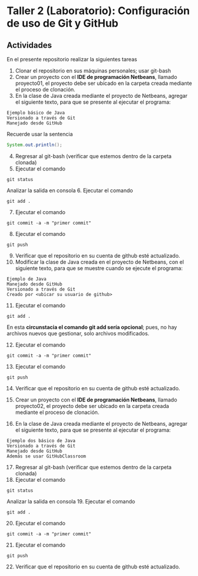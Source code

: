 # Taller 2 (Laboratorio): Configuración de uso de Git y GitHub

## Actividades

En el presente repositorio realizar la siguientes tareas

1. Clonar el repositorio en sus máquinas personales; usar git-bash
2. Crear un proyecto con el **IDE de programación Netbeans**, llamado proyecto01, el proyecto debe ser ubicado en la carpeta creada mediante el proceso de clonación.
3. En la clase de Java creada mediante el proyecto de Netbeans, agregar el siguiente texto, para que se presente al ejecutar el programa:
```
Ejemplo básico de Java
Versionado a través de Git
Manejado desde GitHub
```
  Recuerde usar la sentencia
```java
System.out.println();
```
4. Regresar al git-bash (verificar que estemos dentro de la carpeta clonada)
5. Ejecutar el comando
```
git status
```
Analizar la salida en consola
6. Ejecutar el comando
```
git add .
```
7. Ejecutar el comando
```
git commit -a -m "primer commit"
```
8. Ejecutar el comando
```
git push
```
9. Verificar que el repositorio en su cuenta de github esté actualizado.
10. Modificar la clase de Java creada en el proyecto de Netbeans, con el siguiente texto, para que se muestre cuando se ejecute el programa:
```
Ejemplo de Java
Manejado desde GitHub
Versionado a través de Git
Creado por <ubicar su usuario de github>
```
11. Ejecutar el comando
```
git add .
```
En esta **circunstacia el comando git add sería opcional**; pues, no hay archivos nuevos que gestionar, solo archivos modificados.

12. Ejecutar el comando
```
git commit -a -m "primer commit"
```
13. Ejecutar el comando
```
git push
```
14. Verificar que el repositorio en su cuenta de github esté actualizado.

15. Crear un proyecto con el **IDE de programación Netbeans**, llamado proyecto02, el proyecto debe ser ubicado en la carpeta creada mediante el proceso de clonación.
16. En la clase de Java creada mediante el proyecto de Netbeans, agregar el siguiente texto, para que se presente al ejecutar el programa:
```
Ejemplo dos básico de Java
Versionado a través de Git
Manejado desde GitHub
Además se usar GitHubClassroom
```
17. Regresar al git-bash (verificar que estemos dentro de la carpeta clonada)
18. Ejecutar el comando
```
git status
```
Analizar la salida en consola
19. Ejecutar el comando
```
git add .
```
20. Ejecutar el comando
```
git commit -a -m "primer commit"
```
21. Ejecutar el comando
```
git push
```
22. Verificar que el repositorio en su cuenta de github esté actualizado.
